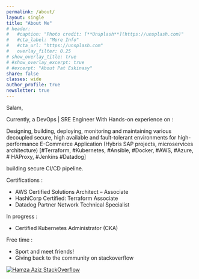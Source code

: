 ```yaml
---
permalink: /about/
layout: single
title: "About Me"
# header:
#   #caption: "Photo credit: [**Unsplash**](https://unsplash.com)"
#   #cta_label: "More Info"
#   #cta_url: "https://unsplash.com"
#   overlay_filter: 0.25
# show_overlay_title: true
# #show_overlay_excerpt: true
# #excerpt: "About Pat Eskinasy"
share: false
classes: wide
author_profile: true
newsletter: true
---
```

Salam,

Currently, a DevOps | SRE Engineer With Hands-on experience on :

Designing, building, deploying, monitoring and maintaining various decoupled secure, high available and fault-tolerant environments for high-performance E-Commerce Application (Hybris SAP projects, microservices architecture) [#Terraform, #Kubernetes, #Ansible, #Docker, #AWS, #Azure, # HAProxy, #Jenkins #Datadog]

building secure CI/CD pipeline.

Certifications :

 * AWS Certified Solutions Architect – Associate
 * HashiCorp Certified: Terraform Associate
 * Datadog Partner Network Technical Specialist

In progress :

 * Certified Kubernetes Administrator (CKA)

Free time :
 * Sport and meet friends!
 * Giving back to the community on stackoverflow
  
 
[![Hamza Aziz StackOverflow](https://github-readme-stackoverflow.vercel.app/?userID=10735209)](https://stackoverflow.com/users/10735209/hamza)